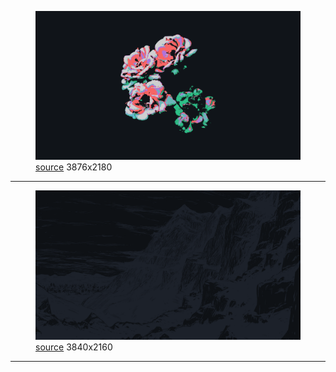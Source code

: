 
<figure>
    <a href="a_group_of_flowers_on_a_black_background.png"><img alt="a_group_of_flowers_on_a_black_background.png" src="a_group_of_flowers_on_a_black_background.png"></a>
    <figcaption>
        <a href="https://github.com/dharmx/walls/blob/main/radium/a_group_of_flowers_on_a_black_background.png">source</a>
        3876x2180
    </figcaption>
</figure>
<hr>
            
<figure>
    <a href="a_mountain_range_at_night.png"><img alt="a_mountain_range_at_night.png" src="a_mountain_range_at_night.png"></a>
    <figcaption>
        <a href="https://github.com/dharmx/walls/blob/main/radium/a_mountain_range_at_night.png">source</a>
        3840x2160
    </figcaption>
</figure>
<hr>
            